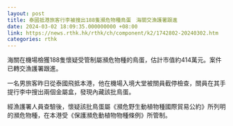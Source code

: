 ```yaml
---
layout: post
title: 泰國抵港旅客行李被搜出188隻瀕危物種鳥蛋　海關交漁護署跟進
date: 2024-03-02 18:09:35.000000000 +08:00
link: https://news.rthk.hk/rthk/ch/component/k2/1742802-20240302.htm
categories: rthk
---
```


海關在機場檢獲188隻懷疑受管制屬瀕危物種的鳥蛋，估計市值約414萬元。案件已轉交漁護署跟進。

一名男旅客昨日從泰國飛抵本港，他在機場入境大堂被關員截停檢查，關員在其手提行李中搜出兩個金屬盒，發現內藏該批鳥蛋。

經漁護署人員查驗後，懷疑該批鳥蛋屬《瀕危野生動植物種國際貿易公約》所列明的瀕危物種，在本港受《保護瀕危動植物物種條例》所管制。
